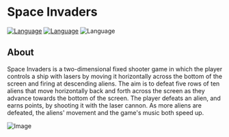 # Space Invaders
[![Language](https://img.shields.io/badge/Language-Golang-blue)](https://go.dev/)
[![Language](https://img.shields.io/badge/Language-Html-orange)](https://www.w3schools.com/html/default.asp)
![Language](https://img.shields.io/badge/Type-Web_Game-black)

## About

Space Invaders is a two-dimensional fixed shooter game in which the player controls a ship with lasers by moving it horizontally across the bottom of the screen and firing at descending aliens. The aim is to defeat five rows of ten aliens that move horizontally back and forth across the screen as they advance towards the bottom of the screen. The player defeats an alien, and earns points, by shooting it with the laser cannon. As more aliens are defeated, the aliens' movement and the game's music both speed up. 

![Image](https://github.com/user-attachments/assets/b6b17595-f701-4875-8c5f-16e40a117288)